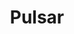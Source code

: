 ---
title: Pulsar
categories:
  - message-broker
docs:
  - id: java
    url: https://www.testcontainers.org/modules/pulsar/
    example: |
      ```
      ```
  - id: go
    url: https://golang.testcontainers.org/modules/pulsar/
    example: |
      ```
      ```
description: |
  What is this
---
